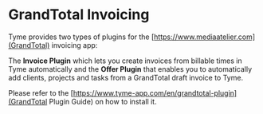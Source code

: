 # GrandTotal Invoicing

Tyme provides two types of plugins for the [https://www.mediaatelier.com](GrandTotal) invoicing app: 

The **Invoice Plugin** which lets you create invoices from billable times in Tyme automatically and the **Offer Plugin** that enables you to automatically add clients, projects and tasks from a GrandTotal draft invoice to Tyme.

Please refer to the [https://www.tyme-app.com/en/grandtotal-plugin](GrandTotal Plugin Guide) on how to install it.